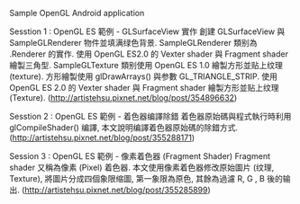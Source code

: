 Sample OpenGL Android application

Sesstion 1 : OpenGL ES 範例 - GLSurfaceView 實作
創建 GLSurfaceView 與 SampleGLRenderer 物件並填满绿色背景. SampleGLRenderer 類别為 .Renderer 的實作.
使用 OpenGL ES2.0 的 Vexter shader 與 Fragment shader 繪製三角型.
SampleGLTexture 類别使用 OpenGL ES 1.0 繪製方形並贴上纹理 (texture). 方形繪製使用 glDrawArrays() 與参數 GL_TRIANGLE_STRIP.
使用 OpenGL ES 2.0 的 Vexter shader 與 Fragment shader 繪製方形並贴上纹理 (Texture).
(http://artistehsu.pixnet.net/blog/post/354896632)

Sesstion 2 : OpenGL ES 範例 - 着色器编譯除錯
着色器原始碼與程式執行時利用 glCompileShader() 编譯, 本文說明编譯着色器原始碼的除錯方式.
(http://artistehsu.pixnet.net/blog/post/355288171)

Session 3 : OpenGL ES 範例 - 像素着色器 (Fragment Shader)
Fragment shader 又稱為像素 (Pixel) 着色器. 本文使用像素着色器修改原始圖片 (纹理, Texture), 將圖片分成四個象限缩圖, 第一象限為原色, 其餘為過濾 R, G , B 後的输出.
(http://artistehsu.pixnet.net/blog/post/355285899)
